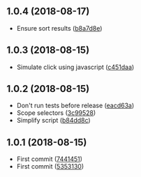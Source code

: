 <a name="1.0.4"></a>
## 1.0.4 (2018-08-17)

* Ensure sort results ([b8a7d8e](https://github.com/Kikobeats/twdown/commit/b8a7d8e))



<a name="1.0.3"></a>
## 1.0.3 (2018-08-15)

* Simulate click using javascript ([c451daa](https://github.com/Kikobeats/twdown/commit/c451daa))



<a name="1.0.2"></a>
## 1.0.2 (2018-08-15)

* Don't run tests before release ([eacd63a](https://github.com/Kikobeats/twdown/commit/eacd63a))
* Scope selectors ([3c99528](https://github.com/Kikobeats/twdown/commit/3c99528))
* Simplify script ([b84dd8c](https://github.com/Kikobeats/twdown/commit/b84dd8c))



<a name="1.0.1"></a>
## 1.0.1 (2018-08-15)

* First commit ([7441451](https://github.com/Kikobeats/twdown/commit/7441451))
* First commit ([5353130](https://github.com/Kikobeats/twdown/commit/5353130))



